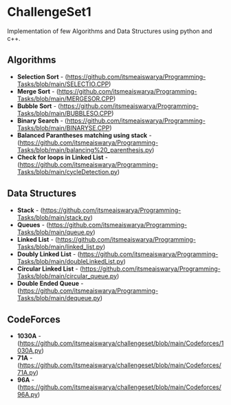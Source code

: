 # ChallengeSet1

Implementation of few Algorithms and Data Structures using python and c++.

## Algorithms

* **Selection Sort** - (https://github.com/itsmeaiswarya/Programming-Tasks/blob/main/SELECTIO.CPP) 
* **Merge Sort** - (https://github.com/itsmeaiswarya/Programming-Tasks/blob/main/MERGESOR.CPP)
* **Bubble Sort** - (https://github.com/itsmeaiswarya/Programming-Tasks/blob/main/BUBBLESO.CPP)
* **Binary Search** - (https://github.com/itsmeaiswarya/Programming-Tasks/blob/main/BINARYSE.CPP)
* **Balanced Parantheses matching using stack** - (https://github.com/itsmeaiswarya/Programming-Tasks/blob/main/balancing%20_parenthesis.py)
* **Check for loops in Linked List** - (https://github.com/itsmeaiswarya/Programming-Tasks/blob/main/cycleDetection.py)

## Data Structures

* **Stack** - (https://github.com/itsmeaiswarya/Programming-Tasks/blob/main/stack.py) 
* **Queues** - (https://github.com/itsmeaiswarya/Programming-Tasks/blob/main/queue.py)
* **Linked List** - (https://github.com/itsmeaiswarya/Programming-Tasks/blob/main/linked_list.py) 
* **Doubly Linked List** - (https://github.com/itsmeaiswarya/Programming-Tasks/blob/main/doubleLinkedList.py) 
* **Circular Linked List** - (https://github.com/itsmeaiswarya/Programming-Tasks/blob/main/circular_queue.py)
* **Double Ended Queue** - (https://github.com/itsmeaiswarya/Programming-Tasks/blob/main/dequeue.py)

## CodeForces

* **1030A** - (https://github.com/itsmeaiswarya/challengeset/blob/main/Codeforces/1030A.py)
* **71A** - (https://github.com/itsmeaiswarya/challengeset/blob/main/Codeforces/71A.py)
* **96A** - (https://github.com/itsmeaiswarya/challengeset/blob/main/Codeforces/96A.py)
